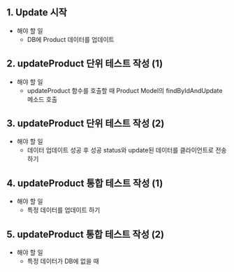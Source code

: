 ## 1. Update 시작
* 해야 할 일
  * DB에 Product 데이터를 업데이트

## 2. updateProduct 단위 테스트 작성 (1)
* 해야 할 일
  * updateProduct 함수를 호출할 때 Product Model의 findByIdAndUpdate 메소드 호출

## 3. updateProduct 단위 테스트 작성 (2)
* 해야 할 일
  * 데이터 업데이트 성공 후 성공 status와 update된 데이터를 클라이언트로 전송하기

## 4. updateProduct 통합 테스트 작성 (1)
* 해야 할 일
  * 특정 데이터를 업데이트 하기

## 5. updateProduct 통합 테스트 작성 (2)
* 해야 할 일
  * 특정 데이터가 DB에 없을 때

